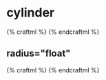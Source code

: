 # cylinder

{% craftml %}
<cylinder></cylinder>
{% endcraftml %}


## radius="float"

{% craftml %}
<row spacing="10">
  <cylinder radius="5"></cylinder>
  <cylinder radius="10"></cylinder>
  <cylinder radius="15"></cylinder>
</row>
{% endcraftml %}
